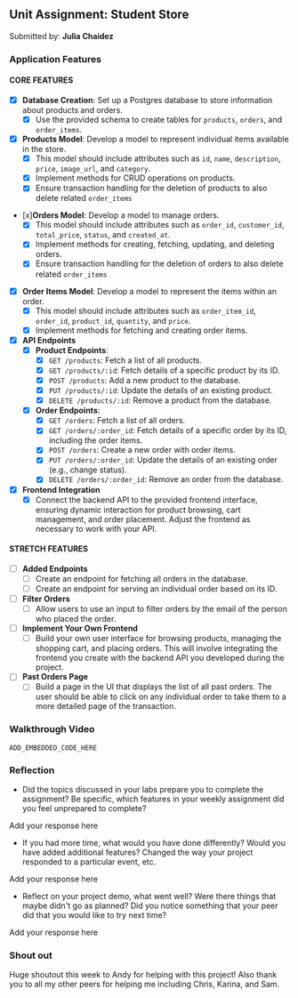 
## Unit Assignment: Student Store

Submitted by: **Julia Chaidez**

### Application Features

#### CORE FEATURES

- [x] **Database Creation**: Set up a Postgres database to store information about products and orders.
  - [x] Use the provided schema to create tables for `products`, `orders`, and `order_items`.
- [x] **Products Model**: Develop a model to represent individual items available in the store. 
  - [x] This model should include attributes such as `id`, `name`, `description`, `price`, `image_url`, and `category`.
  - [x] Implement methods for CRUD operations on products.
  - [x] Ensure transaction handling for the deletion of products to also delete related `order_items`
- [x]**Orders Model**: Develop a model to manage orders. 
  - [x] This model should include attributes such as `order_id`, `customer_id`, `total_price`, `status`, and `created_at`.
  - [x] Implement methods for creating, fetching, updating, and deleting orders.
  - [x] Ensure transaction handling for the deletion of orders to also delete related `order_items`
- [x] **Order Items Model**: Develop a model to represent the items within an order. 
  - [x] This model should include attributes such as `order_item_id`, `order_id`, `product_id`, `quantity`, and `price`.
  - [x] Implement methods for fetching and creating order items.
- [x] **API Endpoints**
  - [x] **Product Endpoints**:
    - [x] `GET /products`: Fetch a list of all products.
    - [x] `GET /products/:id`: Fetch details of a specific product by its ID.
    - [x] `POST /products`: Add a new product to the database.
    - [x] `PUT /products/:id`: Update the details of an existing product.
    - [x] `DELETE /products/:id`: Remove a product from the database.
  - [x] **Order Endpoints**:
    - [x] `GET /orders`: Fetch a list of all orders.
    - [x] `GET /orders/:order_id`: Fetch details of a specific order by its ID, including the order items.
    - [x] `POST /orders`: Create a new order with order items.
    - [x] `PUT /orders/:order_id`: Update the details of an existing order (e.g., change status).
    - [x] `DELETE /orders/:order_id`: Remove an order from the database.
- [x] **Frontend Integration**
  - [x] Connect the backend API to the provided frontend interface, ensuring dynamic interaction for product browsing, cart management, and order placement. Adjust the frontend as necessary to work with your API.

#### STRETCH FEATURES

- [ ] **Added Endpoints**
  - [ ] Create an endpoint for fetching all orders in the database.
  - [ ] Create an endpoint for serving an individual order based on its ID.
- [ ] **Filter Orders**
  - [ ] Allow users to use an input to filter orders by the email of the person who placed the order.
- [ ] **Implement Your Own Frontend**
  - [ ] Build your own user interface for browsing products, managing the shopping cart, and placing orders. This will involve integrating the frontend you create with the backend API you developed during the project.
- [ ] **Past Orders Page**
  - [ ] Build a page in the UI that displays the list of all past orders. The user should be able to click on any individual order to take them to a more detailed page of the transaction.

### Walkthrough Video

`ADD_EMBEDDED_CODE_HERE`

### Reflection

* Did the topics discussed in your labs prepare you to complete the assignment? Be specific, which features in your weekly assignment did you feel unprepared to complete?

Add your response here

* If you had more time, what would you have done differently? Would you have added additional features? Changed the way your project responded to a particular event, etc.
  
Add your response here

* Reflect on your project demo, what went well? Were there things that maybe didn't go as planned? Did you notice something that your peer did that you would like to try next time?

Add your response here

### Shout out

Huge shoutout this week to Andy for helping with this project! Also thank you to all my other peers for helping me including Chris, Karina, and Sam.




